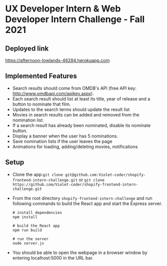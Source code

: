 # UX Developer Intern & Web Developer Intern Challenge - Fall 2021

## Deployed link

https://afternoon-lowlands-46284.herokuapp.com

## Implemented Features

- Search results should come from OMDB's API (free API key: http://www.omdbapi.com/apikey.aspx).
- Each search result should list at least its title, year of release and a button to nominate that film.
- Updates to the search terms should update the result list
- Movies in search results can be added and removed from the nomination list.
- If a search result has already been nominated, disable its nominate button.
- Display a banner when the user has 5 nominations.
- Save nomination lists if the user leaves the page
- Animations for loading, adding/deleting movies, notifications

## Setup

- Clone the app:`git clone git@github.com:Violet-coder/shopify-frontend-intern-challenge.git` or `git clone https://github.com/Violet-coder/shopify-frontend-intern-challenge.git`
- From the root directory `shopify-frontend-intern-challenge` and run following commands to build the React app and start the Express server.

  ```
  # install dependencies
  npm install

  # build the React app
  npm run build

  # run the server
  node server.js
  ```

- You should be able to open the webpage in a browser window by entering localhost:5000 in the URL bar.
